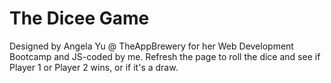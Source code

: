 # The Dicee Game
Designed by Angela Yu @ TheAppBrewery for her Web Development Bootcamp and JS-coded by me.
Refresh the page to roll the dice and see if Player 1 or Player 2 wins, or if it's a draw.
